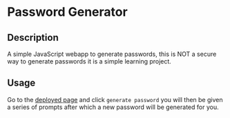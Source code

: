 # Password Generator

## Description
A simple JavaScript webapp to generate passwords, this is NOT a secure way to generate passwords it is a simple learning project.

## Usage
Go to the [deployed page](https://wlk-dev.github.io/password-generator/) and click `generate password` you will then be given a series of prompts after which a new password will be generated for you.